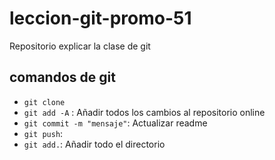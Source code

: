# leccion-git-promo-51
Repositorio explicar la clase de git
## comandos de git
- `git clone` <url>
- `git add -A` : Añadir todos los cambios al repositorio online
- `git commit -m "mensaje"`: Actualizar readme
- `git push`: 
- `git add.`: Añadir todo el directorio
